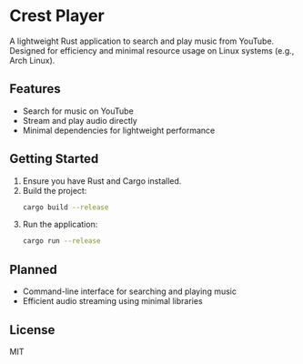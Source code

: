 # Crest Player

A lightweight Rust application to search and play music from YouTube. Designed for efficiency and minimal resource usage on Linux systems (e.g., Arch Linux).

## Features
- Search for music on YouTube
- Stream and play audio directly
- Minimal dependencies for lightweight performance

## Getting Started
1. Ensure you have Rust and Cargo installed.
2. Build the project:
   ```sh
   cargo build --release
   ```
3. Run the application:
   ```sh
   cargo run --release
   ```

## Planned
- Command-line interface for searching and playing music
- Efficient audio streaming using minimal libraries

## License
MIT
